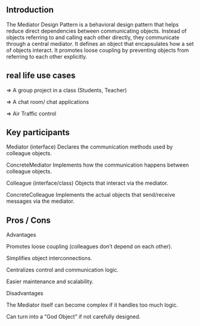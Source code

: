 ## Introduction

The Mediator Design Pattern is a behavioral design pattern that helps reduce direct dependencies between communicating objects.
Instead of objects referring to and calling each other directly, they communicate through a central mediator.
It defines an object that encapsulates how a set of objects interact.
It promotes loose coupling by preventing objects from referring to each other explicitly.


## real life use cases

=> A group project in a class (Students, Teacher)

=> A chat room/ chat applications

=> Air Traffic control


## Key participants

Mediator (interface)	    Declares the communication methods used by colleague objects.

ConcreteMediator	        Implements how the communication happens between colleague objects.

Colleague (interface/class)	Objects that interact via the mediator.

ConcreteColleague	        Implements the actual objects that send/receive messages via the mediator.


## Pros / Cons

Advantages

Promotes loose coupling (colleagues don’t depend on each other).

Simplifies object interconnections.

Centralizes control and communication logic.

Easier maintenance and scalability.


Disadvantages

The Mediator itself can become complex if it handles too much logic.

Can turn into a “God Object” if not carefully designed.